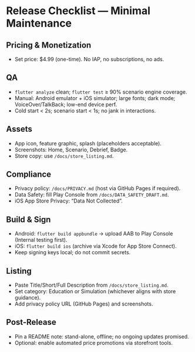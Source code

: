 # Release Checklist — Minimal Maintenance

## Pricing & Monetization
- Set price: $4.99 (one-time). No IAP, no subscriptions, no ads.

## QA
- `flutter analyze` clean; `flutter test` ≥ 90% scenario engine coverage.
- Manual: Android emulator + iOS simulator; large fonts; dark mode; VoiceOver/TalkBack; low-end device perf.
- Cold start < 2s; scenario start < 1s; no jank in interactions.

## Assets
- App icon, feature graphic, splash (placeholders acceptable).
- Screenshots: Home, Scenario, Debrief, Badge.
- Store copy: use `/docs/store_listing.md`.

## Compliance
- Privacy policy: `/docs/PRIVACY.md` (host via GitHub Pages if required).
- Data Safety: fill Play Console from `/docs/DATA_SAFETY_DRAFT.md`.
- iOS App Store Privacy: “Data Not Collected”.

## Build & Sign
- Android: `flutter build appbundle` → upload AAB to Play Console (Internal testing first).
- iOS: `flutter build ios` (archive via Xcode for App Store Connect).
- Keep signing keys local; do not commit secrets.

## Listing
- Paste Title/Short/Full Description from `/docs/store_listing.md`.
- Set category: Education or Simulation (whichever aligns with store guidance).
- Add privacy policy URL (GitHub Pages) and screenshots.

## Post-Release
- Pin a README note: stand-alone, offline; no ongoing updates promised.
- Optional: enable automated price promotions via storefront tools.